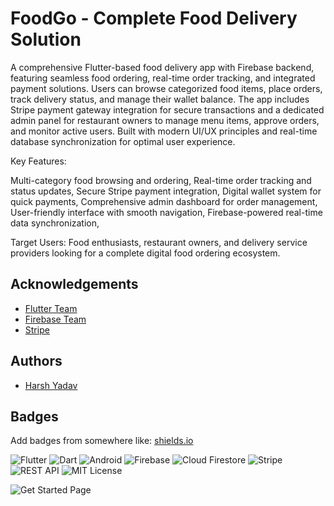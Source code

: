 
# FoodGo - Complete Food Delivery Solution
A comprehensive Flutter-based food delivery app with Firebase backend, featuring seamless food ordering, real-time order tracking, and integrated payment solutions. Users can browse categorized food items, place orders, track delivery status, and manage their wallet balance. The app includes Stripe payment gateway integration for secure transactions and a dedicated admin panel for restaurant owners to manage menu items, approve orders, and monitor active users. Built with modern UI/UX principles and real-time database synchronization for optimal user experience.

Key Features:

Multi-category food browsing and ordering,
Real-time order tracking and status updates,
Secure Stripe payment integration,
Digital wallet system for quick payments,
Comprehensive admin dashboard for order management,
User-friendly interface with smooth navigation,
Firebase-powered real-time data synchronization,

Target Users: Food enthusiasts, restaurant owners, and delivery service providers looking for a complete digital food ordering ecosystem.



## Acknowledgements

 - [Flutter Team](https://flutter.dev/)
 - [Firebase Team](https://firebase.google.com/)
 - [Stripe](https://stripe.com/in)


## Authors

- [Harsh Yadav](https://github.com/harshyadavDeveloper)


## Badges

Add badges from somewhere like: [shields.io](https://shields.io/)

![Flutter](https://img.shields.io/badge/Flutter-02569B?style=for-the-badge&logo=flutter&logoColor=white)
![Dart](https://img.shields.io/badge/Dart-0175C2?style=for-the-badge&logo=dart&logoColor=white)
![Android](https://img.shields.io/badge/Android-3DDC84?style=for-the-badge&logo=android&logoColor=white)
![Firebase](https://img.shields.io/badge/Firebase-039BE5?style=for-the-badge&logo=Firebase&logoColor=white)
![Cloud Firestore](https://img.shields.io/badge/Cloud%20Firestore-FFCA28?style=for-the-badge&logo=firebase&logoColor=black)
![Stripe](https://img.shields.io/badge/Stripe-626CD9?style=for-the-badge&logo=Stripe&logoColor=white)
![REST API](https://img.shields.io/badge/REST-API-02569B?style=for-the-badge)
![MIT License](https://img.shields.io/badge/License-MIT-green.svg?style=for-the-badge)

![Get Started Page](https://i.ibb.co/bM1CvZff/get-started.jpg)


